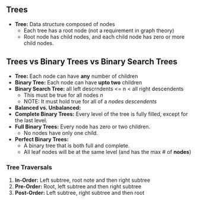 ## Trees

- **Tree:** Data structure composed of nodes
  - Each tree has a root node (not a requirement in graph theory)
  - Root node has child nodes, and each child node has zero or more child nodes.

## Trees vs Binary Trees vs Binary Search Trees

- **Tree:** Each node can have **any** number of children
- **Binary Tree:** Each node can have **upto two** children
- **Binary Search Tree:** all left descrndents <= n < all right descendents
  - This must be true for all nodes _n_
  - NOTE: It must hold true for all of a _nodes descendents_
- **Balanced vs. Unbalanced:**
- **Complete Binary Trees:** Every level of the tree is fully filled, except for the last level.
- **Full Binary Trees:** Every node has zero or two children.
  - No nodes have only one child.
- **Perfect Binary Trees:**
  - A binary tree that is both full and complete.
  - All leaf nodes will be at the same level (and has the max # of **nodes**)

### Tree Traversals

1. **In-Order:** Left subtree, root note and then right subtree
2. **Pre-Order:** Root, left subtree and then right subtree
3. **Post-Order:** Left subtree, right subtree and then root
